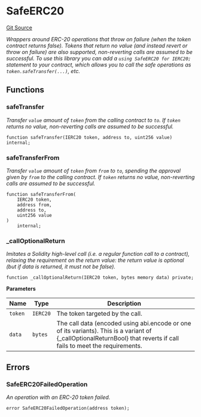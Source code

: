 # SafeERC20
[Git Source](https://github.com/moss-eth/zap/blob/59cf0756a77f382e301eda36c7e1793c595fd9b7/src/utils/SafeTransferERC20.sol)

*Wrappers around ERC-20 operations that throw on failure (when the token
contract returns false). Tokens that return no value (and instead revert or
throw on failure) are also supported, non-reverting calls are assumed to be
successful.
To use this library you can add a `using SafeERC20 for IERC20;` statement to
your contract,
which allows you to call the safe operations as `token.safeTransfer(...)`,
etc.*


## Functions
### safeTransfer

*Transfer `value` amount of `token` from the calling contract to
`to`. If `token` returns no value,
non-reverting calls are assumed to be successful.*


```solidity
function safeTransfer(IERC20 token, address to, uint256 value) internal;
```

### safeTransferFrom

*Transfer `value` amount of `token` from `from` to `to`, spending the
approval given by `from` to the
calling contract. If `token` returns no value, non-reverting calls are
assumed to be successful.*


```solidity
function safeTransferFrom(
    IERC20 token,
    address from,
    address to,
    uint256 value
)
    internal;
```

### _callOptionalReturn

*Imitates a Solidity high-level call (i.e. a regular function call to
a contract), relaxing the requirement
on the return value: the return value is optional (but if data is
returned, it must not be false).*


```solidity
function _callOptionalReturn(IERC20 token, bytes memory data) private;
```
**Parameters**

|Name|Type|Description|
|----|----|-----------|
|`token`|`IERC20`|The token targeted by the call.|
|`data`|`bytes`|The call data (encoded using abi.encode or one of its variants). This is a variant of {_callOptionalReturnBool} that reverts if call fails to meet the requirements.|


## Errors
### SafeERC20FailedOperation
*An operation with an ERC-20 token failed.*


```solidity
error SafeERC20FailedOperation(address token);
```

